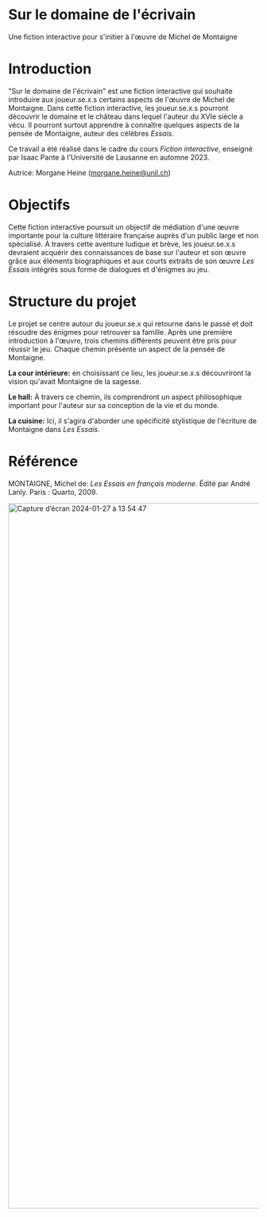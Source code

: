 # Sur le domaine de l'écrivain
Une fiction interactive pour s'initier à l'œuvre de Michel de Montaigne

# Introduction
"Sur le domaine de l'écrivain" est une fiction interactive qui souhaite introduire aux joueur.se.x.s certains aspects de l'œuvre de Michel de Montaigne. Dans cette fiction interactive, les joueur.se.x.s pourront découvrir le domaine et le château dans lequel l'auteur du XVIe siècle a vécu. Il pourront surtout apprendre à connaître quelques aspects de la pensée de Montaigne, auteur des célèbres _Essais_.

Ce travail a été réalisé dans le cadre du cours _Fiction interactive_, enseigné par Isaac Pante à l'Université de Lausanne en automne 2023.

Autrice: Morgane Heine (morgane.heine@unil.ch)

# Objectifs
Cette fiction interactive poursuit un objectif de médiation d'une œuvre importante pour la culture littéraire française auprès d'un public large et non spécialisé. À travers cette aventure ludique et brève, les joueur.se.x.s devraient acquérir des connaissances de base sur l'auteur et son œuvre grâce aux éléments biographiques et aux courts extraits de son œuvre _Les Essais_ intégrés sous forme de dialogues et d'énigmes au jeu.

# Structure du projet
Le projet se centre autour du joueur.se.x qui retourne dans le passé et doit résoudre des énigmes pour retrouver sa famille. Après une première introduction à l'œuvre, trois chemins différents peuvent être pris pour réussir le jeu. Chaque chemin présente un aspect de la pensée de Montaigne.  

**La cour intérieure:** en choisissant ce lieu, les joueur.se.x.s découvriront la vision qu'avait Montaigne de la sagesse.

**Le hall:** À travers ce chemin, ils comprendront un aspect philosophique important pour l'auteur sur sa conception de la vie et du monde.

**La cuisine:** Ici, il s'agira d'aborder une spécificité stylistique de l'écriture de Montaigne dans _Les Essais_.

# Référence
MONTAIGNE, Michel de: _Les Essais en français moderne_. Édité par André Lanly. Paris : Quarto, 2009.

<img width="1416" alt="Capture d’écran 2024-01-27 à 13 54 47" src="https://github.com/Morganeheine/Ledomainedel-crivain/assets/157886110/e0ae8b75-4b6a-45b5-b31b-8dccdc04b1d3">


